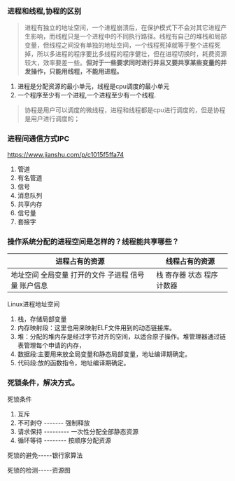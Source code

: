 ### 进程和线程,协程的区别

> 进程有独立的地址空间，一个进程崩溃后，在保护模式下不会对其它进程产生影响，而线程只是一个进程中的不同执行路径。线程有自己的堆栈和局部变量，但线程之间没有单独的地址空间，一个线程死掉就等于整个进程死掉，所以多进程的程序要比多线程的程序健壮，但在进程切换时，耗费资源较大，效率要差一些。**但对于一些要求同时进行并且又要共享某些变量的并发操作，只能用线程，不能用进程。**

1. 进程是分配资源的最小单元，线程是cpu调度的最小单元
2. 一个程序至少有一个进程,一个进程至少有一个线程.

> 协程是用户可以调度的微线程，进程和线程都是cpu进行调度的，但是协程是用户进行调度的；

### 进程间通信方式IPC

https://www.jianshu.com/p/c1015f5ffa74

1. 管道
2. 有名管道
3. 信号
4. 消息队列
5. 共享内存
6. 信号量
7. 套接字

### 操作系统分配的进程空间是怎样的？线程能共享哪些？

| 进程占有的资源                                           | 线程占有的资源               |
| -------------------------------------------------------- | ---------------------------- |
| 地址空间  全局变量  打开的文件  子进程  信号量  账户信息 | 栈  寄存器  状态  程序计数器 |

Linux进程地址空间

1. 栈，存储局部变量
2. 内存映射段：这里也用来映射ELF文件用到的动态链接库。
3. 堆：分配的堆内存是经过字节对齐的空间，以适合原子操作。堆管理器通过链表管理每个申请的内存，
4. 数据段:主要用来放全局变量和静态局部变量，地址编译期确定。
5. 代码段:放的函数指令，地址编译期确定。

### 死锁条件，解决方式。

死锁条件

1. 互斥
2. 不可剥夺    -------   强制释放
3. 请求保持   ---------  一次性分配全部静态资源
4. 循环等待    --------   按顺序分配资源

死锁的避免-----银行家算法

死锁的检测-----资源图

